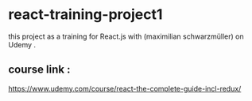 # react-training-project1

this project as a training for React.js with (maximilian schwarzmüller) on Udemy .

## course link :

https://www.udemy.com/course/react-the-complete-guide-incl-redux/
